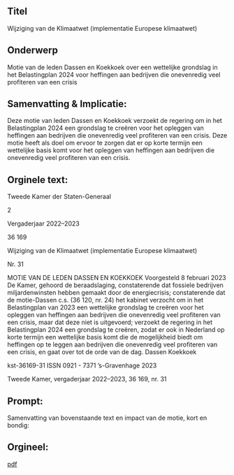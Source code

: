 ## Titel
Wijziging van de Klimaatwet (implementatie Europese klimaatwet)
## Onderwerp
Motie van de leden Dassen en Koekkoek over een wettelijke grondslag in het Belastingplan 2024 voor heffingen aan bedrijven die onevenredig veel profiteren van een crisis
## Samenvatting & Implicatie:

Deze motie van leden Dassen en Koekkoek verzoekt de regering om in het Belastingplan 2024 een grondslag te creëren voor het opleggen van heffingen aan bedrijven die onevenredig veel profiteren van een crisis. Deze motie heeft als doel om ervoor te zorgen dat er op korte termijn een wettelijke basis komt voor het opleggen van heffingen aan bedrijven die onevenredig veel profiteren van een crisis.
## Orginele text:


Tweede Kamer der Staten-Generaal

2

Vergaderjaar 2022–2023

36 169

Wijziging van de Klimaatwet (implementatie
Europese klimaatwet)

Nr. 31

MOTIE VAN DE LEDEN DASSEN EN KOEKKOEK
Voorgesteld 8 februari 2023
De Kamer,
gehoord de beraadslaging,
constaterende dat fossiele bedrijven miljardenwinsten hebben gemaakt
door de energiecrisis;
constaterende dat de motie-Dassen c.s. (36 120, nr. 24) het kabinet
verzocht om in het Belastingplan van 2023 een wettelijke grondslag te
creëren voor het opleggen van heffingen aan bedrijven die onevenredig
veel profiteren van een crisis, maar dat deze niet is uitgevoerd;
verzoekt de regering in het Belastingplan 2024 een grondslag te creëren,
zodat er ook in Nederland op korte termijn een wettelijke basis komt die
de mogelijkheid biedt om heffingen op te leggen aan bedrijven die
onevenredig veel profiteren van een crisis,
en gaat over tot de orde van de dag.
Dassen
Koekkoek

kst-36169-31
ISSN 0921 - 7371
’s-Gravenhage 2023

Tweede Kamer, vergaderjaar 2022–2023, 36 169, nr. 31


## Prompt:
Samenvatting van bovenstaande text en impact van de motie, kort en bondig:

## Orgineel:
[pdf](https://gegevensmagazijn.tweedekamer.nl/OData/v4/2.0/Document(513240b1-a771-4e50-87da-5d3b655ebd7b)/resource)
